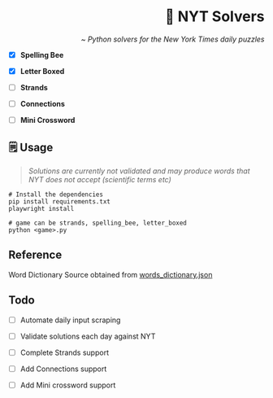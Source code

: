 <div align="end">

 # 📰 NYT Solvers 

_~_ _Python solvers for the New York Times daily puzzles_

</div>

- [X] **Spelling Bee**  
- [X] **Letter Boxed**  
- [ ] **Strands**
- [ ] **Connections**
- [ ] **Mini Crossword**



## 🗒️ Usage

> _Solutions are currently not validated and may produce words that NYT does not accept (scientific terms etc)_

```
# Install the dependencies
pip install requirements.txt
playwright install

# game can be strands, spelling_bee, letter_boxed
python <game>.py 
```

## Reference

Word Dictionary Source obtained from [words_dictionary.json](https://github.com/dwyl/english-words/blob/master/words_dictionary.json)

## Todo

- [ ] Automate daily input scraping
- [ ] Validate solutions each day against NYT
- [ ] Complete Strands support
- [ ] Add Connections support
- [ ] Add Mini crossword support
  
